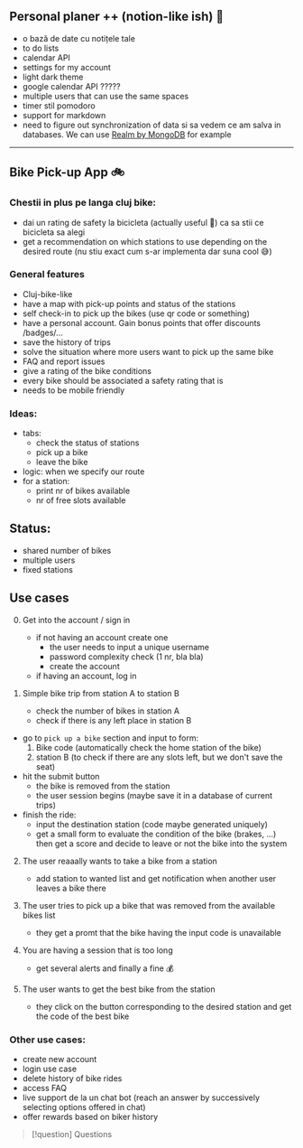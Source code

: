 ## Personal planer ++ (notion-like ish) 📝
- o bază de date cu notițele tale
- to do lists
- calendar API
- settings for my account
- light dark theme
- google calendar API ?????
- multiple users that can use the same spaces
- timer stil pomodoro
- support for markdown
- need to figure out synchronization of data si sa vedem ce am salva in databases. We can use [Realm by MongoDB](https://www.mongodb.com/docs/realm/) for example

---

## Bike Pick-up App 🚲

### Chestii in plus pe langa cluj bike:

- dai un rating de safety la bicicleta (actually useful 🤕) ca sa stii ce bicicleta sa alegi
- get a recommendation on which stations to use depending on the desired route (nu stiu exact cum s-ar implementa dar suna cool 😅)

### General features
- Cluj-bike-like
- have a map with pick-up points and status of the stations
- self check-in to pick up the bikes (use qr code or something)
- have a personal account. Gain bonus points that offer discounts /badges/...
- save the history of trips
- solve the situation where more users want to pick up the same bike
- FAQ and report issues
- give a rating of the bike conditions
- every bike should be associated a safety rating that is 
- needs to be mobile friendly

### Ideas:
- tabs:
	- check the status of stations
	- pick up a bike
	- leave the bike
- logic: when we specify our route
- for a station:
	- print nr of bikes available
	- nr of free slots available

## Status:
- shared number of bikes
- multiple users
- fixed stations

## Use cases

0. Get into the account / sign in
	- if not having an account create one
		- the user needs to input a unique username
		- password complexity check (1 nr, bla bla)
		- create the account
	- if having an account, log in

1. Simple bike trip from station A to station B
	- check the number of bikes in station A
	- check if there is any left place in station B

- go to `pick up a bike` section and input to form:
	1. Bike code (automatically check the home station of the bike)
	2. station B (to check if there are any slots left, but we don't save the seat)
- hit the submit button
	- the bike is removed from the station
	- the user session begins (maybe save it in a database of current trips)
- finish the ride:
	- input the destination station (code maybe generated uniquely)
	- get a small form to evaluate the condition of the bike (brakes, ...) then get a score and decide to leave or not the bike into the system

2. The user reaaally wants to take a bike from a station
	- add station to wanted list and get notification when another user leaves a bike there

3. The user tries to pick up a bike that was removed from the available bikes list
	- they get a promt that the bike having the input code is unavailable

4. You are having a session that is too long
	- get several alerts and finally a fine 💰

5. The user wants to get the best bike from the station
	- they click on the button corresponding to the desired station and get the code of the best bike

### Other use cases:
- create new account
- login use case
- delete history of bike rides
- access FAQ
- live support de la un chat bot (reach an answer by successively selecting options offered in chat)
- offer rewards based on biker history


> [!question] Questions
